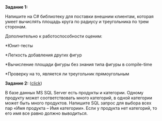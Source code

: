 <b>Задание 1:</b>

Напишите на C# библиотеку для поставки внешним клиентам, которая умеет вычислять площадь круга по радиусу и треугольника по трем сторонам. 

Дополнительно к работоспособности оценим:

*Юнит-тесты

*Легкость добавления других фигур

*Вычисление площади фигуры без знания типа фигуры в compile-time

*Проверку на то, является ли треугольник прямоугольным


<b>Задание 2:</b> (<a href='https://github.com/Alexander-DD/MindboxTaskDolgikh/tree/master/MindboxDBTask'>click</a>)

В базе данных MS SQL Server есть продукты и категории. Одному продукту может соответствовать много категорий, в одной категории может быть много продуктов. 
Напишите SQL запрос для выбора всех пар «Имя продукта – Имя категории». Если у продукта нет категорий, то его имя все равно должно выводиться.
